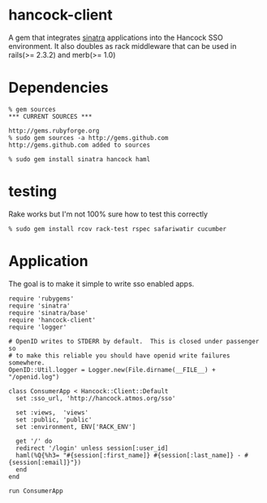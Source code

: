 hancock-client
==============

A gem that integrates [sinatra][sinatra] applications into the Hancock SSO
environment.  It also doubles as rack middleware that can be used in 
rails(>= 2.3.2) and merb(>= 1.0)

Dependencies
============
    % gem sources
    *** CURRENT SOURCES ***

    http://gems.rubyforge.org
    % sudo gem sources -a http://gems.github.com
    http://gems.github.com added to sources

    % sudo gem install sinatra hancock haml

testing
=======
Rake works but I'm not 100% sure how to test this correctly

    % sudo gem install rcov rack-test rspec safariwatir cucumber

Application
===========
The goal is to make it simple to write sso enabled apps.

    require 'rubygems'
    require 'sinatra'
    require 'sinatra/base'
    require 'hancock-client'
    require 'logger'

    # OpenID writes to STDERR by default.  This is closed under passenger so
    # to make this reliable you should have openid write failures somewhere.
    OpenID::Util.logger = Logger.new(File.dirname(__FILE__) + "/openid.log")

    class ConsumerApp < Hancock::Client::Default
      set :sso_url, 'http://hancock.atmos.org/sso'

      set :views,  'views'
      set :public, 'public'
      set :environment, ENV['RACK_ENV']

      get '/' do
      redirect '/login' unless session[:user_id]
      haml(%Q{%h3= "#{session[:first_name]} #{session[:last_name]} - #{session[:email]}"})
      end
    end

    run ConsumerApp


[sinatra]: http://www.sinatrarb.com
